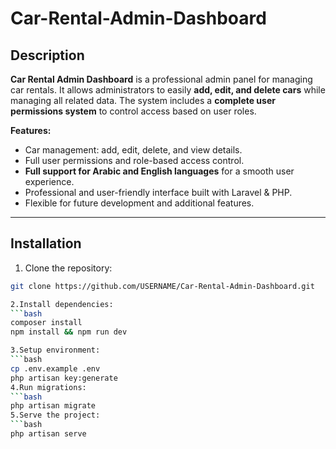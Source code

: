 # Car-Rental-Admin-Dashboard


## Description
**Car Rental Admin Dashboard** is a professional admin panel for managing car rentals. It allows administrators to easily **add, edit, and delete cars** while managing all related data. The system includes a **complete user permissions system** to control access based on user roles.  

**Features:**
- Car management: add, edit, delete, and view details.  
- Full user permissions and role-based access control.  
- **Full support for Arabic and English languages** for a smooth user experience.  
- Professional and user-friendly interface built with Laravel & PHP.  
- Flexible for future development and additional features.  

---

## Installation
1. Clone the repository:
```bash
git clone https://github.com/USERNAME/Car-Rental-Admin-Dashboard.git

2.Install dependencies:
```bash
composer install
npm install && npm run dev

3.Setup environment:
```bash
cp .env.example .env
php artisan key:generate
4.Run migrations:
```bash
php artisan migrate
5.Serve the project:
```bash
php artisan serve

